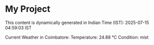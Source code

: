 # My Project

This content is dynamically generated in Indian Time (IST): 2025-07-15 04:59:03 IST


Current Weather in Coimbatore:
Temperature: 24.88 °C
Condition: mist
